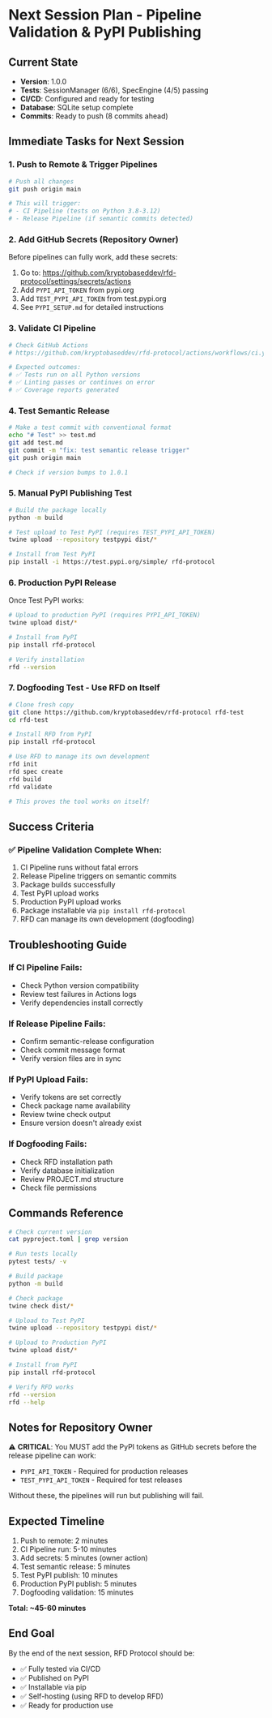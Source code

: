 # Next Session Plan - Pipeline Validation & PyPI Publishing

## Current State
- **Version**: 1.0.0
- **Tests**: SessionManager (6/6), SpecEngine (4/5) passing
- **CI/CD**: Configured and ready for testing
- **Database**: SQLite setup complete
- **Commits**: Ready to push (8 commits ahead)

## Immediate Tasks for Next Session

### 1. Push to Remote & Trigger Pipelines
```bash
# Push all changes
git push origin main

# This will trigger:
# - CI Pipeline (tests on Python 3.8-3.12)
# - Release Pipeline (if semantic commits detected)
```

### 2. Add GitHub Secrets (Repository Owner)
Before pipelines can fully work, add these secrets:
1. Go to: https://github.com/kryptobaseddev/rfd-protocol/settings/secrets/actions
2. Add `PYPI_API_TOKEN` from pypi.org
3. Add `TEST_PYPI_API_TOKEN` from test.pypi.org
4. See `PYPI_SETUP.md` for detailed instructions

### 3. Validate CI Pipeline
```bash
# Check GitHub Actions
# https://github.com/kryptobaseddev/rfd-protocol/actions/workflows/ci.yml

# Expected outcomes:
# ✅ Tests run on all Python versions
# ✅ Linting passes or continues on error
# ✅ Coverage reports generated
```

### 4. Test Semantic Release
```bash
# Make a test commit with conventional format
echo "# Test" >> test.md
git add test.md
git commit -m "fix: test semantic release trigger"
git push origin main

# Check if version bumps to 1.0.1
```

### 5. Manual PyPI Publishing Test
```bash
# Build the package locally
python -m build

# Test upload to Test PyPI (requires TEST_PYPI_API_TOKEN)
twine upload --repository testpypi dist/*

# Install from Test PyPI
pip install -i https://test.pypi.org/simple/ rfd-protocol
```

### 6. Production PyPI Release
Once Test PyPI works:
```bash
# Upload to production PyPI (requires PYPI_API_TOKEN)
twine upload dist/*

# Install from PyPI
pip install rfd-protocol

# Verify installation
rfd --version
```

### 7. Dogfooding Test - Use RFD on Itself
```bash
# Clone fresh copy
git clone https://github.com/kryptobaseddev/rfd-protocol rfd-test
cd rfd-test

# Install RFD from PyPI
pip install rfd-protocol

# Use RFD to manage its own development
rfd init
rfd spec create
rfd build
rfd validate

# This proves the tool works on itself!
```

## Success Criteria

### ✅ Pipeline Validation Complete When:
1. CI Pipeline runs without fatal errors
2. Release Pipeline triggers on semantic commits
3. Package builds successfully
4. Test PyPI upload works
5. Production PyPI upload works
6. Package installable via `pip install rfd-protocol`
7. RFD can manage its own development (dogfooding)

## Troubleshooting Guide

### If CI Pipeline Fails:
- Check Python version compatibility
- Review test failures in Actions logs
- Verify dependencies install correctly

### If Release Pipeline Fails:
- Confirm semantic-release configuration
- Check commit message format
- Verify version files are in sync

### If PyPI Upload Fails:
- Verify tokens are set correctly
- Check package name availability
- Review twine check output
- Ensure version doesn't already exist

### If Dogfooding Fails:
- Check RFD installation path
- Verify database initialization
- Review PROJECT.md structure
- Check file permissions

## Commands Reference

```bash
# Check current version
cat pyproject.toml | grep version

# Run tests locally
pytest tests/ -v

# Build package
python -m build

# Check package
twine check dist/*

# Upload to Test PyPI
twine upload --repository testpypi dist/*

# Upload to Production PyPI
twine upload dist/*

# Install from PyPI
pip install rfd-protocol

# Verify RFD works
rfd --version
rfd --help
```

## Notes for Repository Owner

⚠️ **CRITICAL**: You MUST add the PyPI tokens as GitHub secrets before the release pipeline can work:
- `PYPI_API_TOKEN` - Required for production releases
- `TEST_PYPI_API_TOKEN` - Required for test releases

Without these, the pipelines will run but publishing will fail.

## Expected Timeline

1. Push to remote: 2 minutes
2. CI Pipeline run: 5-10 minutes  
3. Add secrets: 5 minutes (owner action)
4. Test semantic release: 5 minutes
5. Test PyPI publish: 10 minutes
6. Production PyPI publish: 5 minutes
7. Dogfooding validation: 15 minutes

**Total: ~45-60 minutes**

## End Goal

By the end of the next session, RFD Protocol should be:
- ✅ Fully tested via CI/CD
- ✅ Published on PyPI
- ✅ Installable via pip
- ✅ Self-hosting (using RFD to develop RFD)
- ✅ Ready for production use